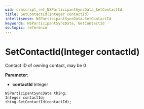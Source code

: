 ```yaml
---
uid: crmscript_ref_NSParticipantSyncData_SetContactId
title: SetContactId(Integer contactId)
intellisense: NSParticipantSyncData.SetContactId
keywords: NSParticipantSyncData, GetContactId
so.topic: reference
---
```


# SetContactId(Integer contactId)

Contact ID of owning contact, may be 0

**Parameter:** 
* **contactId** Integer

```crmscript
NSParticipantSyncData thing;
Integer contactId;
thing.SetContactId(contactId);
```


